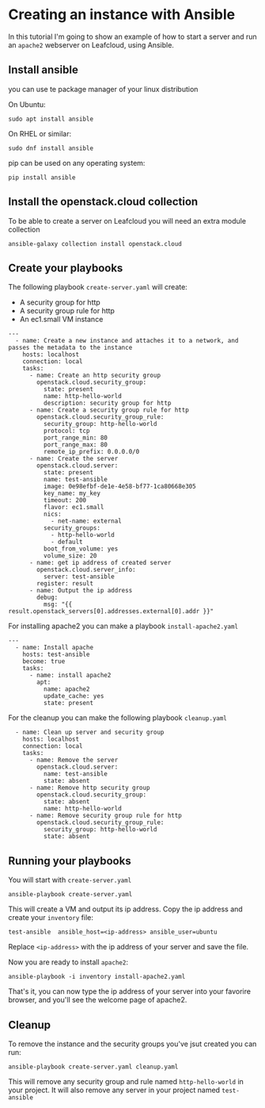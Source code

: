 # Creating an instance with Ansible
In this tutorial I'm going to show an example of how to start a server and run an `apache2` webserver on Leafcloud, using Ansible.

## Install ansible

you can use te package manager of your linux distribution

On Ubuntu:
```shell
sudo apt install ansible
```

On RHEL or similar:
```shell
sudo dnf install ansible
```

pip can be used on any operating system:
```shell
pip install ansible
```

## Install the openstack.cloud collection

To be able to create a server on Leafcloud you will need an extra module collection
```shell
ansible-galaxy collection install openstack.cloud
```

## Create your playbooks

The following playbook `create-server.yaml` will create:

- A security group for http
- A security group rule for http
- An ec1.small VM instance

```shell
---
  - name: Create a new instance and attaches it to a network, and passes the metadata to the instance
    hosts: localhost
    connection: local
    tasks:
      - name: Create an http security group
        openstack.cloud.security_group:
          state: present
          name: http-hello-world
          description: security group for http
      - name: Create a security group rule for http
        openstack.cloud.security_group_rule:
          security_group: http-hello-world
          protocol: tcp
          port_range_min: 80
          port_range_max: 80
          remote_ip_prefix: 0.0.0.0/0
      - name: Create the server
        openstack.cloud.server:
          state: present
          name: test-ansible
          image: 0e98efbf-de1e-4e58-bf77-1ca80668e305
          key_name: my_key
          timeout: 200
          flavor: ec1.small
          nics:
            - net-name: external
          security_groups:
            - http-hello-world
            - default
          boot_from_volume: yes
          volume_size: 20
      - name: get ip address of created server
        openstack.cloud.server_info:
          server: test-ansible
        register: result
      - name: Output the ip address
        debug:
          msg: "{{ result.openstack_servers[0].addresses.external[0].addr }}"
```

For installing apache2 you can make a playbook `install-apache2.yaml`
```shell
---
  - name: Install apache
    hosts: test-ansible
    become: true
    tasks:
      - name: install apache2
        apt:
          name: apache2
          update_cache: yes
          state: present
```

For the cleanup you can make the following playbook `cleanup.yaml`
```shell
  - name: Clean up server and security group
    hosts: localhost
    connection: local
    tasks:
      - name: Remove the server
        openstack.cloud.server:
          name: test-ansible
          state: absent
      - name: Remove http security group
        openstack.cloud.security_group:
          state: absent
          name: http-hello-world
      - name: Remove security group rule for http
        openstack.cloud.security_group_rule:
          security_group: http-hello-world
          state: absent
```

## Running your playbooks

You will start with `create-server.yaml`

```shell
ansible-playbook create-server.yaml
```

This will create a VM and output its ip address.
Copy the ip address and create your `inventory` file:

```shell
test-ansible  ansible_host=<ip-address> ansible_user=ubuntu
```
Replace `<ip-address>` with the ip address of your server and save the file.

Now you are ready to install `apache2`:
```shell
ansible-playbook -i inventory install-apache2.yaml
```

That's it, you can now type the ip address of your server into your favorire browser,
and you'll see the welcome page of apache2.

## Cleanup

To remove the instance and the security groups you've jsut created you can run:
```shell
ansible-playbook create-server.yaml cleanup.yaml
```

This will remove any security group and rule named `http-hello-world` in your project.
It will also remove any server in your project named `test-ansible`

